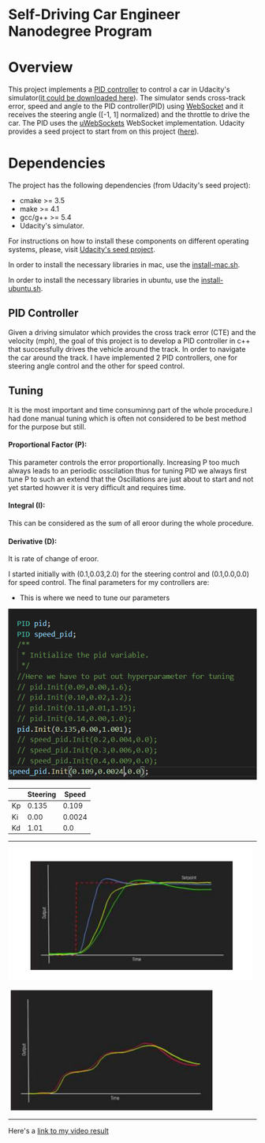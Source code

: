 # Self-Driving Car Engineer Nanodegree Program

# Overview

This project implements a [PID controller](https://en.wikipedia.org/wiki/PID_controller) to control a car in Udacity's simulator([it could be downloaded here](https://github.com/udacity/self-driving-car-sim/releases)). The simulator sends cross-track error, speed and angle to the PID controller(PID) using [WebSocket](https://en.wikipedia.org/wiki/WebSocket) and it receives the steering angle ([-1, 1] normalized) and the throttle to drive the car. The PID uses the [uWebSockets](https://github.com/uNetworking/uWebSockets) WebSocket implementation. Udacity provides a seed project to start from on this project ([here](https://github.com/udacity/CarND-PID-Control-Project)).

# Dependencies

The project has the following dependencies (from Udacity's seed project):

- cmake >= 3.5
- make >= 4.1
- gcc/g++ >= 5.4
- Udacity's simulator.

For instructions on how to install these components on different operating systems, please, visit [Udacity's seed project](https://github.com/udacity/CarND-PID-Control-Project).

In order to install the necessary libraries in mac, use the [install-mac.sh](./install-mac.sh).

In order to install the necessary libraries in ubuntu, use the [install-ubuntu.sh](./install-ubuntu.sh).


## PID Controller

Given a driving simulator which provides the cross track error (CTE) and the velocity (mph), the goal of this project is to develop a PID controller in c++ that successfully drives the vehicle around the track. In order to navigate the car around the track. I have implemented 2 PID controllers, one for steering angle control and the other for speed control.

## Tuning


It is the most important and time consuminng part of the whole procedure.I had done manual tuning which is often not considered to be best method for the purpose but still.




#### Proportional Factor (P): 

This parameter controls the error proportionally. 
Increasing P too much always leads to an periodic osscilation thus for tuning PID we always first tune P to such an extend that the Oscillations are just about to start and not yet started howver it is very difficult and requires time.

#### Integral (I): 
This can be considered as the sum of all eroor during the whole procedure.

#### Derivative (D): 
It is rate of change of eroor.


I started initially with (0.1,0.03,2.0) for the steering control and (0.1,0.0,0.0) for speed control. The final parameters for my controllers are: 

[//]: # (Image References)

[image1]: ./output/c2.PNG "PID graph when it is not working propery;"

[image2]: ./output/Capture.PNG "PID graph when it is  working propery;"

[image3]: ./output/1.PNG "PID graph when it is  working propery;"

* This is where we need to tune our parameters

![alt text][image3]

|   | Steering  | Speed  |
|---|---|---|
| Kp  |  0.135 |  0.109 |
| Ki  | 0.00  |  0.0024 |
| Kd  | 1.01  |  0.0 |


---
![alt text][image1]

![alt text][image2]

---
Here's a [link to my video result](./output/pid-controls.mp4)

